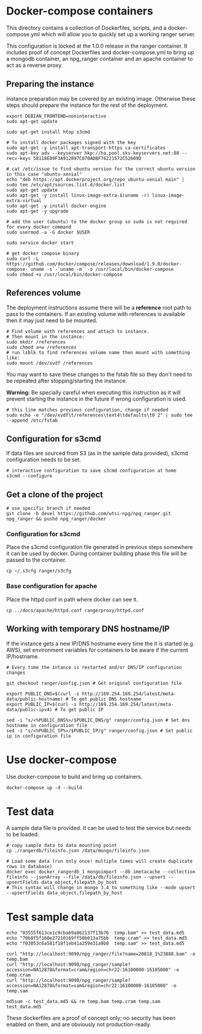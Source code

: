 # Docker-compose containers
This directory contains a collection of Dockerfiles, scripts, and a
docker-compose.yml which will allow you to quickly set up a working ranger
server.

This configuration is locked at the 1.0.0 release in the ranger container. It
includes proof of concept Dockerfiles and docker-compose.yml to bring up a
mongodb container, an npg_ranger container and an apache container to act as a
reverse proxy.

## Preparing the instance
Instance preparation may be covered by an existing image. Otherwise these steps
should prepare the instance for the rest of the deployment.

```
export DEBIAN_FRONTEND=noninteractive
sudo apt-get update

sudo apt-get install htop s3cmd

# To install docker packages signed with the key
sudo apt-get -y install apt-transport-https ca-certificates
sudo apt-key adv --keyserver hkp://ha.pool.sks-keyservers.net:80 --recv-keys 58118E89F3A912897C070ADBF76221572C52609D

# cat /etc/issue to find ubuntu version for the correct ubuntu version in this case "ubuntu-xenial"
echo "deb https://apt.dockerproject.org/repo ubuntu-xenial main" | sudo tee /etc/apt/sources.list.d/docker.list
sudo apt-get update
sudo apt-get -y install linux-image-extra-$(uname -r) linux-image-extra-virtual
sudo apt-get -y install docker-engine
sudo apt-get -y upgrade

# add the user (ubuntu) to the docker group so sudo is not required for every docker command
sudo usermod -a -G docker $USER

sudo service docker start

# get docker compose binary
sudo curl -L https://github.com/docker/compose/releases/download/1.9.0/docker-compose-`uname -s`-`uname -m` -o /usr/local/bin/docker-compose
sudo chmod +x /usr/local/bin/docker-compose
```

## References volume

The deployment instructions assume there will be a **reference** root path to
pass to the containers. If an existing volume with references is available then
it may just need to be mounted.

```
# Find volume with references and attach to instance.
# Then mount in the instance:
sudo mkdir /references
sudo chmod a+w /references
# run lsblk to find references volume name then mount with something like:
sudo mount /dev/xvdf /references
```

You may want to save these changes to the fstab file so they don't need to be
repeated after stopping/starting the instance.

**Warning:** Be specially careful when executing this instruction as it will
prevent starting the instance in the future if wrong configuration is used.

```
# this line matches previous configuration, change if needed
sudo echo -e "/dev/xvdf\t/references\text4\tdefaults\t0 2" | sudo tee --append /etc/fstab
```

## Configuration for s3cmd
If data files are sourced from S3 (as in the sample data provided), s3cmd
configuration needs to be set.

```
# interactive configuration to save s3cmd configuration at home
s3cmd --configure
```

## Get a clone of the project

```
# use specific branch if needed
git clone -b devel https://github.com/wtsi-npg/npg_ranger.git npg_ranger && pushd npg_ranger/docker
```

### Configuration for s3cmd
Place the s3cmd configuration file generated in previous steps somewhere it can
be used by docker. During container building phase this file will be passed to
the container.

```
cp ~/.s3cfg ranger/s3cfg
```

### Base configuration for apache
Place the httpd.conf in path where docker can see it.
```
cp ../docs/apache/httpd.conf rangerproxy/httpd.conf
```

## Working with temporary DNS hostname/IP
If the instance gets a new IP/DNS hostname every time the it is started (e.g.
AWS), set environment variables for containers to be aware if the current
IP/hostname.

```
# Every time the intance is restarted and/or DNS/IP configuration changes

git checkout ranger/config.json # Get original configuration file

export PUBLIC_DNS=$(curl -s http://169.254.169.254/latest/meta-data/public-hostname) # To get public DNS hostname
export PUBLIC_IP=$(curl -s http://169.254.169.254/latest/meta-data/public-ipv4) # To get public IP

sed -i "s/<%PUBLIC_DNS%>/$PUBLIC_DNS/g" ranger/config.json # Set dns hostname in configuration file
sed -i "s/<%PUBLIC_IP%>/$PUBLIC_IP/g" ranger/config.json # Set public ip in configuration file
```

# Use docker-compose
Use docker-compose to build and bring up containers.
```
docker-compose up -d --build
```

# Test data
A sample data file is provided. It can be used to test the service but needs to
be loaded.

```
# copy sample data to data mounting point
cp ./rangerdb/fileinfo.json /data/mongo/fileinfo.json

# Load some data (run only once! multiple times will create duplicate rows in database)
docker exec docker_rangerdb_1 mongoimport --db imetacache --collection fileinfo --jsonArray --file /data/db/fileinfo.json --upsert --upsertFields data_object,filepath_by_host
# This syntax will change in mongo 3.4 to something like --mode upsert --upsertFields data_object,filepath_by_host
```

# Test sample data

```
echo "03555f613ce1c9cba69a862137f13b76  temp.bam" >> test_data.md5
echo "70b8f5f160e27210169ff50b013a75bb  temp.cram" >> test_data.md5
echo "f03053c6a581f18f1eb41a259e31a9b0  temp.sam" >> test_data.md5

curl "http://localhost:9090/npg_ranger/file?name=20818_1%23888.bam" -o temp.bam
curl "http://localhost:9090/npg_ranger/sample?accession=NA12878&format=cram&region=chr22:16100000-16105000" -o temp.cram
curl "http://localhost:9090/npg_ranger/sample?accession=NA12878&format=sam&region=chr22:16100000-16105000" -o temp.sam

md5sum -c test_data.md5 && rm temp.bam temp.cram temp.sam test_data.md5
```

These dockerfiles are a proof of concept only; no security has been enabled on
them, and are obviously not production-ready.
